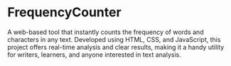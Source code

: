 # FrequencyCounter
A web-based tool that instantly counts the frequency of words and characters in any text. Developed using HTML, CSS, and JavaScript, this project offers real-time analysis and clear results, making it a handy utility for writers, learners, and anyone interested in text analysis.

